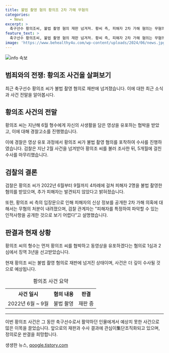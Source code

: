 ```yaml
---
title: 불법 촬영 혐의 황의조 2차 가해 무혐의
categories:
  - News
excerpt: >
  축구선수 황의조씨, 불법 촬영 혐의 재판 넘겨져. 황씨 측, 피해자 2차 가해 혐의는 무혐의 결론. 경찰, 황씨에게 불법촬영 혐의 발견해 본격 수사. 검찰, 황씨 5개월 수사 끝내고 4차례 불법촬영 결론. 추가 피해자 의혹은 없다 밝혀. 황씨측 2차 가해 의혹은 무혐의 결정, 피해자 신상 정보 미 공개로 설명. 황씨 형수는 협박 혐의로 징역 3년 선고.
feature_text: >
  축구선수 황의조씨, 불법 촬영 혐의 재판 넘겨져. 황씨 측, 피해자 2차 가해 혐의는 무혐의 결론. 경찰, 황씨에게 불법촬영 혐의 발견해 본격 수사. 검찰, 황씨 5개월 수사 끝내고 4차례 불법촬영 결론. 추가 피해자 의혹은 없다 밝혀. 황씨측 2차 가해 의혹은 무혐의 결정, 피해자 신상 정보 미 공개로 설명. 황씨 형수는 협박 혐의로 징역 3년 선고.
image: 'https://www.behealthy4u.com/wp-content/uploads/2024/06/news.jpg'
---
```


<p><img src="https://www.behealthy4u.com/wp-content/uploads/2024/06/news.jpg" alt="info 속보" /></p>

<h2>범죄와의 전쟁: 황의조 사건을 살펴보기</h2>

<p data-ke-size="size16">최근 축구선수 황의조 씨가 불법 촬영 혐의로 재판에 넘겨졌습니다. 이에 대한 최근 소식과 사건 전말을 알아봅시다.</p>

<h2 data-ke-size="size26">황의조 사건의 전말</h2>

<p data-ke-size="size16">황의조 씨는 지난해 6월 형수에게 자신의 사생활을 담은 영상을 유포하는 협박을 받았고, 이에 대해 경찰고소를 진행했습니다.</p>

<p data-ke-size="size16">이에 경찰은 영상 유포 과정에서 황의조 씨가 불법 촬영 혐의를 포착하여 수사를 진행하였습니다. 검찰은 지난 2월 사건을 넘겨받아 황의조 씨를 불러 조사한 뒤, 5개월에 걸친 수사를 마무리했습니다.</p>

<h2 data-ke-size="size26">검찰의 결론</h2>

<p data-ke-size="size16">검찰은 황의조 씨가 2022년 6월부터 9월까지 4차례에 걸쳐 피해자 2명을 불법 촬영한 혐의를 받았으며, 추가 피해자는 발견되지 않았다고 밝혀졌습니다.</p>

<p data-ke-size="size16">또한, 황의조 씨 측의 입장문으로 인해 피해자의 신상 정보를 공개한 2차 가해 의혹에 대해서는 무혐의 처분이 내려졌으며, 검찰 관계자는 "피해자를 특정하여 파악할 수 있는 인적사항을 공개한 것으로 보기 어렵다"고 설명했습니다.</p>

<h2 data-ke-size="size26">판결과 현재 상황</h2>

<p data-ke-size="size16">황의조 씨의 형수는 먼저 황의조 씨를 협박하고 동영상을 유포하겠다는 혐의로 1심과 2심에서 징역 3년을 선고받았습니다.</p>

<p data-ke-size="size16">현재 황의조 씨는 불법 촬영 혐의로 재판에 넘겨진 상태이며, 사건은 더 깊이 수사될 것으로 예상됩니다.</p>

<table>
  <caption>황의조 사건 요약</caption>
  <tr>
    <th scope="col">사건 일시</th>
    <th scope="col">혐의 내용</th>
    <th scope="col">판결</th>
  </tr>
  <tr>
    <td style="text-align: center; height: 17px;">2022년 6월 ~ 9월</td>
    <td style="text-align: center; height: 17px;">불법 촬영</td>
    <td style="text-align: center; height: 17px;">재판 중</td>
  </tr>
</table>

<hr>

<p data-ke-size="size16">이번 황의조 사건은 그 동안 축구선수로서 활약하던 인물에게서 예상치 못한 사건으로 많은 이목을 끌었습니다. 앞으로의 재판과 수사 결과에 관심이集단조직화되고 있으며, 정의로운 판결을 희망합니다.</p>
생생한 뉴스, <a href="https://qoogle.tistory.com" rel="dofollow">qoogle.tistory.com</a>


